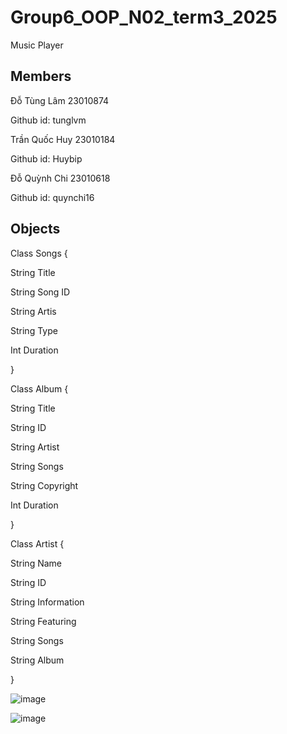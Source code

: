 # Group6_OOP_N02_term3_2025
Music Player

## Members

Đỗ Tùng Lâm 23010874

Github id: tunglvm

Trần Quốc Huy 23010184

Github id: Huybip

Đỗ Quỳnh Chi 23010618

Github id: quynchi16

## Objects

   Class Songs {

String Title

String Song ID

String Artis

String Type

Int Duration

}

   Class Album {

String Title

String ID

String Artist

String Songs

String Copyright

Int Duration

}

   Class Artist {

String Name

String ID

String Information

String Featuring

String Songs

String Album


}

![image](https://github.com/user-attachments/assets/ab0c18b4-c7b1-4907-88d4-b1ea96887b25)




![image](https://github.com/user-attachments/assets/85aaebfa-ae24-4006-94ed-bd0bb3711389)






